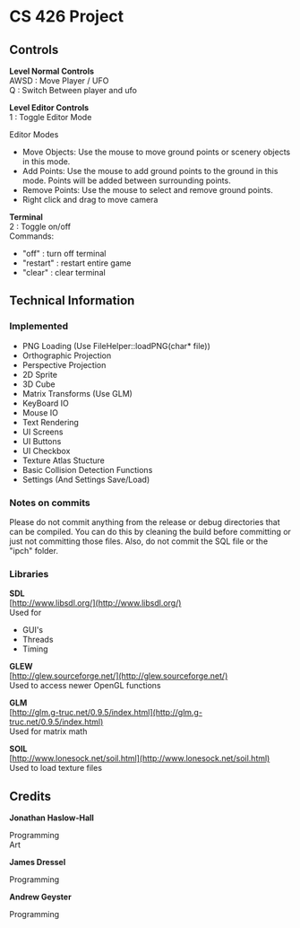 CS 426 Project
==============


Controls
--------

**Level Normal Controls**  
AWSD : Move Player / UFO  
Q : Switch Between player and ufo   

**Level Editor Controls**  
1 : Toggle Editor Mode  

Editor Modes  
- Move Objects: Use the mouse to move ground points or scenery objects in this mode.  
- Add Points: Use the mouse to add ground points to the ground in this mode. Points will be added between surrounding points.  
- Remove Points: Use the mouse to select and remove ground points.  
- Right click and drag to move camera 

**Terminal**  
2 : Toggle on/off  
Commands:  
- "off" : turn off terminal 
- "restart" : restart entire game  
- "clear" : clear terminal

Technical Information
---------------------

### Implemented  

* PNG Loading (Use FileHelper::loadPNG(char* file))
* Orthographic Projection 
* Perspective Projection
* 2D Sprite
* 3D Cube
* Matrix Transforms (Use GLM) 
* KeyBoard IO
* Mouse IO
* Text Rendering 
* UI Screens
* UI Buttons 
* UI Checkbox
* Texture Atlas Stucture
* Basic Collision Detection Functions 
* Settings (And Settings Save/Load) 

### Notes on commits

Please do not commit anything from the release or debug directories that can be compiled. You can do this by cleaning the build before committing or just not committing those files. Also, do not commit the SQL file or the "ipch" folder.

### Libraries

**SDL**  
[http://www.libsdl.org/](http://www.libsdl.org/)  
Used for 
- GUI's   
- Threads  
- Timing  

**GLEW**   
[http://glew.sourceforge.net/](http://glew.sourceforge.net/)  
Used to access newer OpenGL functions
 
**GLM**  
[http://glm.g-truc.net/0.9.5/index.html](http://glm.g-truc.net/0.9.5/index.html)  
Used for matrix math

**SOIL**  
[http://www.lonesock.net/soil.html](http://www.lonesock.net/soil.html)  
Used to load texture files 

Credits
-------

**Jonathan Haslow-Hall**  

Programming   
Art  

**James Dressel**  

Programming  

**Andrew Geyster**  

Programming  

